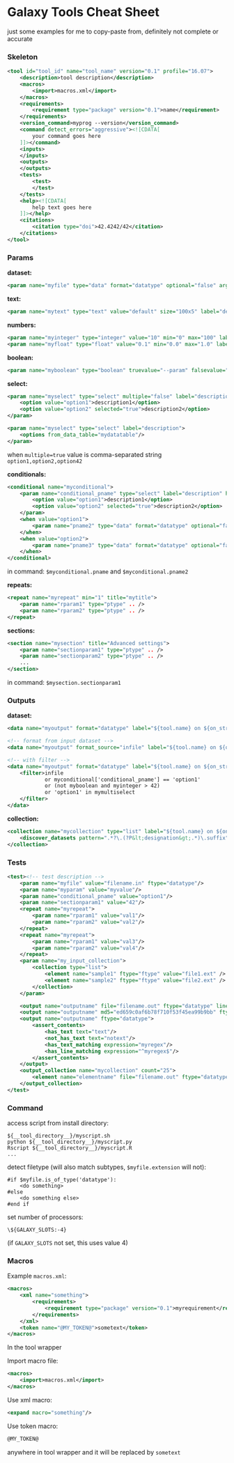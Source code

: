# Galaxy Tools Cheat Sheet

just some examples for me to copy-paste from, definitely not complete or accurate

### Skeleton

```xml
<tool id="tool_id" name="tool_name" version="0.1" profile="16.07">
    <description>tool description</description>
    <macros>
        <import>macros.xml</import>
    </macros>
    <requirements>
        <requirement type="package" version="0.1">name</requirement>
    </requirements>
    <version_command>myprog --version</version_command>
    <command detect_errors="aggressive"><![CDATA[
        your command goes here
    ]]></command>
    <inputs>
    </inputs>
    <outputs>
    </outputs>
    <tests>
        <test>
        </test>
    </tests>
    <help><![CDATA[
        help text goes here
    ]]></help>
    <citations>
        <citation type="doi">42.4242/42</citation>
    </citations>
</tool>
```

### Params

**dataset:**
```xml
<param name="myfile" type="data" format="datatype" optional="false" argument="--clarg" label="description" help=""/>
```

**text:**
```xml
<param name="mytext" type="text" value="default" size="100x5" label="description" help=""/>
```

**numbers:**
```xml
<param name="myinteger" type="integer" value="10" min="0" max="100" label="description" help=""/>
<param name="myfloat" type="float" value="0.1" min="0.0" max="1.0" label="description" help=""/>
```

**boolean:**
```xml
<param name="myboolean" type="boolean" truevalue="--param" falsevalue="" checked="true" label="description" help=""/>
```

**select:**
```xml
<param name="myselect" type="select" multiple="false" label="description" help="">
    <option value="option1">description1</option>
    <option value="option2" selected="true">description2</option>
</param>

<param name="myselect" type="select" label="description">
    <options from_data_table="mydatatable"/>
</param>
```

when `multiple=true` value is comma-separated string `option1,option2,option42`

**conditionals:**
```xml
<conditional name="myconditional">
    <param name="conditional_pname" type="select" label="description" help="">
        <option value="option1">description1</option>
        <option value="option2" selected="true">description2</option>
    </param>
    <when value="option1">
        <param name="pname2" type="data" format="datatype" optional="false" label="description" help=""/>
    </when>
    <when value="option2">
        <param name="pname3" type="data" format="datatype" optional="false" label="description" help=""/>
    </when>
</conditional>
```

in command: `$myconditional.pname` and `$myconditional.pname2`

**repeats:**

```xml
<repeat name="myrepeat" min="1" title="mytitle">
    <param name="rparam1" type="ptype" .. />
    <param name="rparam2" type="ptype" .. />
</repeat>
```

**sections:**

```xml
<section name="mysection" title="Advanced settings">
    <param name="sectionparam1" type="ptype" .. />
    <param name="sectionparam2" type="ptype" .. />
    ...
</section>
```

in command: `$mysection.sectionparam1`


### Outputs

**dataset:**
```xml
<data name="myoutput" format="datatype" label="${tool.name} on ${on_string}: description"/>

<!-- format from input dataset -->
<data name="myoutput" format_source="infile" label="${tool.name} on ${on_string}: description"/>

<!-- with filter -->
<data name="myoutput" format="datatype" label="${tool.name} on ${on_string}: description">
    <filter>infile
            or myconditional['conditional_pname'] == 'option1'
            or (not myboolean and myinteger > 42)
            or 'option1' in mymultiselect
    </filter>
</data>
```

**collection:**
```xml
<collection name="mycollection" type="list" label="${tool.name} on ${on_string}: description">
    <discover_datasets pattern=".*?\.(?P&lt;designation&gt;.*)\.suffix" directory="subdir" format="datatype"/>
</collection>
```

### Tests

```xml
<test><!-- test description -->
    <param name="myfile" value="filename.in" ftype="datatype"/>
    <param name="myparam" value="myvalue"/>
    <param name="conditional_pname" value="option1"/>
    <param name="sectionparam1" value="42"/>
    <repeat name="myrepeat">
        <param name="rparam1" value="val1"/>
        <param name="rparam2" value="val2"/>
    </repeat>
    <repeat name="myrepeat">
        <param name="rparam1" value="val3"/>
        <param name="rparam2" value="val4"/>
    </repeat>
    <param name="my_input_collection">
        <collection type="list">
            <element name="sample1" ftype="ftype" value="file1.ext" />
            <element name="sample2" ftype="ftype" value="file2.ext" />
        </collection>
    </param>

    <output name="outputname" file="filename.out" ftype="datatype" lines_diff="x"/>
    <output name="outputname" md5="ed659c0af6b78f710f53f45ea99b9bb" ftype="datatype"/>
    <output name="outputname" ftype="datatype">
        <assert_contents>
            <has_text text="text"/>
            <not_has_text text="notext"/>
            <has_text_matching expression="myregex"/>
            <has_line_matching expression="^myregex$"/>
        </assert_contents>
    </output>
    <output_collection name="mycollection" count="25">
        <element name="elementname" file="filename.out" ftype="datatype"/>
    </output_collection>
</test>
```

### Command

access script from install directory:

```cheetah
${__tool_directory__}/myscript.sh
python ${__tool_directory__}/myscript.py
Rscript ${__tool_directory__}/myscript.R
...
```

detect filetype (will also match subtypes, `$myfile.extension` will not):

```cheetah
#if $myfile.is_of_type('datatype'):
    <do something>
#else
    <do something else>
#end if
```

set number of processors:

```cheetah
\${GALAXY_SLOTS:-4}
```

(if `GALAXY_SLOTS` not set, this uses value 4)

### Macros

Example `macros.xml`:

```xml
<macros>
    <xml name="something">
        <requirements>
            <requirement type="package" version="0.1">myrequirement</requirement>
        </requirements>
    </xml>
    <token name="@MY_TOKEN@">sometext</token>
</macros>
```

In the tool wrapper

Import macro file:

```xml
<macros>
    <import>macros.xml</import>
</macros>
```

Use xml macro:

```xml
<expand macro="something"/>
```

Use token macro:

```xml
@MY_TOKEN@
```

anywhere in tool wrapper and it will be replaced by `sometext`
